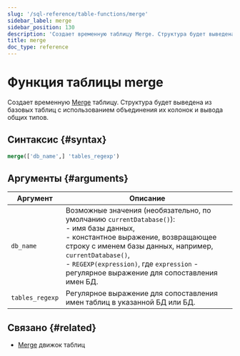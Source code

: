 ```yaml
---
slug: '/sql-reference/table-functions/merge'
sidebar_label: merge
sidebar_position: 130
description: 'Создает временную таблицу Merge. Структура будет выведена из основных'
title: merge
doc_type: reference
---
```

# Функция таблицы merge

Создает временную [Merge](../../engines/table-engines/special/merge.md) таблицу. Структура будет выведена из базовых таблиц с использованием объединения их колонок и вывода общих типов.

## Синтаксис {#syntax}

```sql
merge(['db_name',] 'tables_regexp')
```
## Аргументы {#arguments}

| Аргумент        | Описание                                                                                                                                                                                                                                                                                     |
|-----------------|-------------------------------------------------------------------------------------------------------------------------------------------------------------------------------------------------------------------------------------------------------------------------------------------------|
| `db_name`       | Возможные значения (необязательно, по умолчанию `currentDatabase()`):<br/>    - имя базы данных,<br/>    - константное выражение, возвращающее строку с именем базы данных, например, `currentDatabase()`,<br/>    - `REGEXP(expression)`, где `expression` - регулярное выражение для сопоставления имен БД. |
| `tables_regexp` | Регулярное выражение для сопоставления имен таблиц в указанной БД или БД.                                                                                                                                                                                                                       |

## Связано {#related}

- [Merge](../../engines/table-engines/special/merge.md) движок таблиц